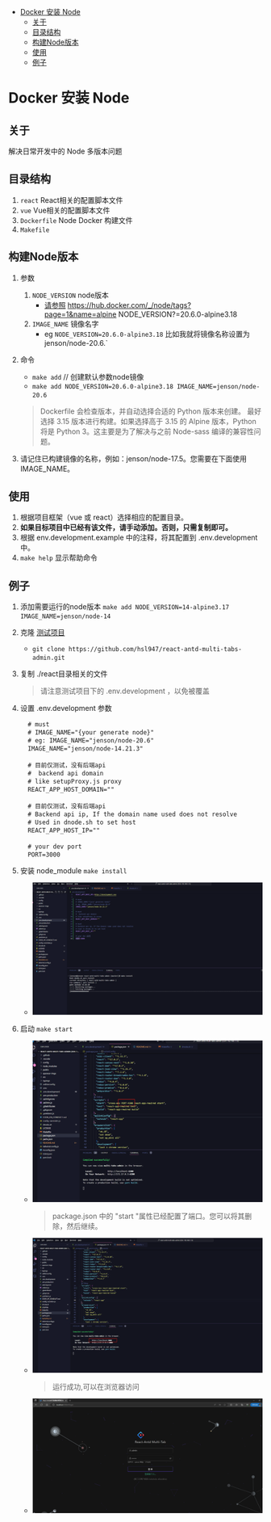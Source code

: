 
<!-- @import "[TOC]" {cmd="toc" depthFrom=1 depthTo=6 orderedList=false} -->

<!-- code_chunk_output -->

- [Docker 安装 Node](#docker-安装-node)
  - [关于](#关于)
  - [目录结构](#目录结构)
  - [构建Node版本](#构建node版本)
  - [使用](#使用)
  - [例子](#例子)

<!-- /code_chunk_output -->

# Docker 安装 Node

## 关于

解决日常开发中的 Node 多版本问题

## 目录结构

1. `react`  React相关的配置脚本文件
1. `vue`  Vue相关的配置脚本文件
1. `Dockerfile`  Node Docker 构建文件
1. `Makefile`

## 构建Node版本

1. 参数
    1. `NODE_VERSION` node版本
        - [请参照](https://hub.docker.com/_/node/tags?page=1&name=alpine) <https://hub.docker.com/_/node/tags?page=1&name=alpine>
        NODE_VERSION?=20.6.0-alpine3.18
    1. `IMAGE_NAME` 镜像名字
        - eg `NODE_VERSION=20.6.0-alpine3.18` 比如我就将镜像名称设置为 jenson/node-20.6.`
1. 命令
    - `make add` // 创建默认参数node镜像
    - `make add NODE_VERSION=20.6.0-alpine3.18 IMAGE_NAME=jenson/node-20.6`

    > Dockerfile 会检查版本，并自动选择合适的 Python 版本来创建。
    > 最好选择 3.15 版本进行构建。如果选择高于 3.15 的 Alpine 版本，Python 将是 Python 3。这主要是为了解决与之前 Node-sass 编译的兼容性问题。

1. 请记住已构建镜像的名称，例如：jenson/node-17.5。您需要在下面使用 IMAGE_NAME。

## 使用

1. 根据项目框架（vue 或 react）选择相应的配置目录。
1. **如果目标项目中已经有该文件，请手动添加。否则，只需复制即可。**
1. 根据 env.development.example 中的注释，将其配置到 .env.development 中。
1. `make help` 显示帮助命令

## 例子

1. 添加需要运行的node版本 `make add NODE_VERSION=14-alpine3.17 IMAGE_NAME=jenson/node-14`
1. 克隆 [测试项目](https://github.com/hsl947/react-antd-multi-tabs-admin)
    - `git clone https://github.com/hsl947/react-antd-multi-tabs-admin.git`
1. 复制 ./react目录相关的文件
    > 请注意测试项目下的 .env.development ，以免被覆盖
1. 设置 .env.development 参数

    ```.env
      # must
      # IMAGE_NAME="{your generate node}"
      # eg: IMAGE_NAME="jenson/node-20.6"
      IMAGE_NAME="jenson/node-14.21.3"

      # 目前仅测试，没有后端api
      #  backend api domain
      # like setupProxy.js proxy
      REACT_APP_HOST_DOMAIN=""

      # 目前仅测试，没有后端api
      # Backend api ip, If the domain name used does not resolve
      # Used in dnode.sh to set host
      REACT_APP_HOST_IP=""

      # your dev port
      PORT=3000
    ```

1. 安装 node_module `make install`
    - ![make install](images/00-install.png)
1. 启动 `make start`
    - ![make start error](images/01-start-error.png)
      > package.json 中的 "start "属性已经配置了端口。您可以将其删除，然后继续。
    - ![make start](images/02-start.png)
      > 运行成功,可以在浏览器访问
    - ![make start success](images/03-start-success.png)
